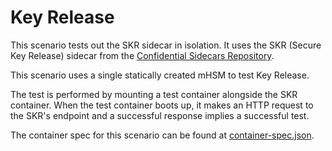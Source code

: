 # Key Release

This scenario tests out the SKR sidecar in isolation. It uses the SKR (Secure Key Release) sidecar from the [Confidential Sidecars Repository](https://github.com/microsoft/confidential-sidecar-containers).

This scenario uses a single statically created mHSM to test Key Release.

The test is performed by mounting a test container alongside the SKR container. When the test container boots up, it makes an HTTP request to the SKR's endpoint and a successful response implies a successful test.

The container spec for this scenario can be found at [container-spec.json](./container-spec.json).